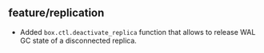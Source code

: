 ## feature/replication

* Added `box.ctl.deactivate_replica` function that allows to release WAL GC
  state of a disconnected replica.
